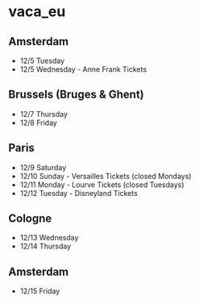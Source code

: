 # vaca\_eu

## Amsterdam
- 12/5 Tuesday
- 12/5 Wednesday - Anne Frank Tickets

## Brussels (Bruges & Ghent)
- 12/7 Thursday
- 12/8 Friday

## Paris
- 12/9 Saturday
- 12/10 Sunday - Versailles Tickets (closed Mondays)
- 12/11 Monday - Lourve Tickets (closed Tuesdays)
- 12/12 Tuesday - Disneyland Tickets

## Cologne
- 12/13 Wednesday
- 12/14 Thursday

## Amsterdam
- 12/15 Friday

